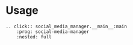 # Usage

```{eval-rst}
.. click:: social_media_manager.__main__:main
    :prog: social-media-manager
    :nested: full
```
